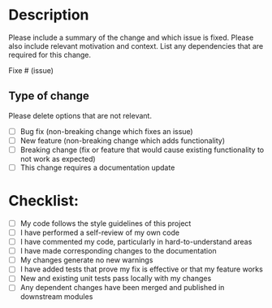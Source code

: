 <!--
  Please check the needed checkboxes ([ ] -> [x]). Leave the
  comments as they are, they won’t show on GitHub.
  We are excited about pull requests, but please try to limit the scope, provide
  a general description of the changes, and remember, it’s up to you to convince
  us to land it.
-->

# Description

Please include a summary of the change and which issue is fixed. Please also include relevant motivation and context. List any dependencies that are required for this change.

Fixe # (issue)

## Type of change

Please delete options that are not relevant.

- [ ] Bug fix (non-breaking change which fixes an issue)
- [ ] New feature (non-breaking change which adds functionality)
- [ ] Breaking change (fix or feature that would cause existing functionality to not work as expected)
- [ ] This change requires a documentation update

# Checklist:

- [ ] My code follows the style guidelines of this project
- [ ] I have performed a self-review of my own code
- [ ] I have commented my code, particularly in hard-to-understand areas
- [ ] I have made corresponding changes to the documentation
- [ ] My changes generate no new warnings
- [ ] I have added tests that prove my fix is effective or that my feature works
- [ ] New and existing unit tests pass locally with my changes
- [ ] Any dependent changes have been merged and published in downstream modules

